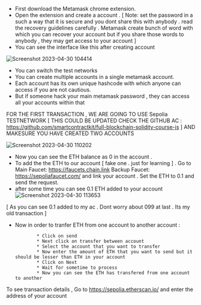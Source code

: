 * First download the Metamask chrome extension.
* Open the extension and create a account . [ Note: set the password in a such a way that it is secure and you dont share this with anybody . read the recovery guidelines carefully . Metamask create bunch of word with which you can recover your account but if you share those words to anybody , they may get access to your account ]
* You can see the interface like this after creating account

![Screenshot 2023-04-30 104414](https://user-images.githubusercontent.com/111358462/235337200-4e5e86ff-f205-4024-9fed-7a41ab0d6f18.png)

* You can switch the test networks
* You can create multiple accounts in a single metamask account.
* Each account has its own unique hashcode with which anyone can access if you are not cautious.
* But if someone hack your main metamask password , they can access all your accounts within that

FOR THE FIRST TRANSACTION , WE ARE GOING TO USE Sepolia TESTNETWORK [ THIS COULD BE UPDATED CHECK THE GITHUB AC : https://github.com/smartcontractkit/full-blockchain-solidity-course-js ] AND MAKESURE YOU HAVE CREATED TWO ACCOUNTS 

![Screenshot 2023-04-30 110202](https://user-images.githubusercontent.com/111358462/235337355-f391bd3b-0eb1-49cc-954a-31e5eb2651e8.png)

* Now you can see the ETH balance as 0 in the account .
* To add the the ETH to our account [ fake one . just for learning ] . Go to Main Faucet: https://faucets.chain.link Backup Faucet: https://sepoliafaucet.com/ and link your account . Set the ETH to 0.1 and send the request.
* after some time you can see 0.1 ETH added to your account 
![Screenshot 2023-04-30 113653](https://user-images.githubusercontent.com/111358462/235338624-b3ebf441-98bc-4330-8a4a-45f8108a17e9.png)

[ As you can see 0.1 added to my ac . Dont worry about 099 at last . Its my old transaction ]

* Now in order to tranfer ETH from one account to another account :

              * Click on send
              * Next click on transfer between account 
              * Select the account that you want to transfer
              * Now enter the amount of ETH that you want to send but it should be lesser than ETH in your account
              * Click on Next
              * Wait for sometime to process
              * Now you can see the ETH has transfered from one account to another 
              
To see transaction details , Go to https://sepolia.etherscan.io/ and enter the address of your account
